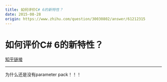 ```yaml
---
title: 如何评价C# 6的新特性？
date: 2015-08-28
origin: https://www.zhihu.com/question/30030802/answer/61212315
---
```

# 如何评价C# 6的新特性？

[知乎链接](https://www.zhihu.com/question/30030802/answer/61212315)

---------

<span class="RichText ztext CopyrightRichText-richText" itemprop="text">为什么还是没有parameter pack！！！</span>